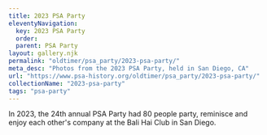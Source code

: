 ```yaml
---
title: 2023 PSA Party
eleventyNavigation:
  key: 2023 PSA Party
  order:
  parent: PSA Party
layout: gallery.njk
permalink: "oldtimer/psa_party/2023-psa-party/"
meta_desc: "Photos from the 2023 PSA Party, held in San Diego, CA"
url: "https://www.psa-history.org/oldtimer/psa_party/2023-psa-party/"
collectionName: "2023-psa-party"
tags: "psa-party"
---
```


In 2023, the 24th annual PSA Party had 80 people party, reminisce and enjoy each other's company at the Bali Hai Club in San Diego.

